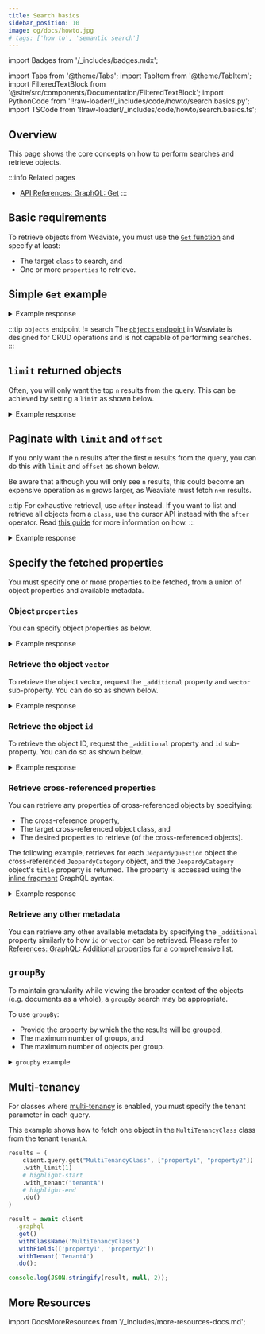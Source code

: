 ```yaml
---
title: Search basics
sidebar_position: 10
image: og/docs/howto.jpg
# tags: ['how to', 'semantic search']
---
```


import Badges from '/_includes/badges.mdx';

<Badges/>

import Tabs from '@theme/Tabs';
import TabItem from '@theme/TabItem';
import FilteredTextBlock from '@site/src/components/Documentation/FilteredTextBlock';
import PythonCode from '!!raw-loader!/_includes/code/howto/search.basics.py';
import TSCode from '!!raw-loader!/_includes/code/howto/search.basics.ts';

## Overview

This page shows the core concepts on how to perform searches and retrieve objects.

:::info Related pages
- [API References: GraphQL: Get](../api/graphql/get.md)
:::

## Basic requirements

To retrieve objects from Weaviate, you must use the [`Get` function](../api/graphql/get.md) and specify at least:
- The target `class` to search, and
- One or more `properties` to retrieve.

## Simple `Get` example

<Tabs groupId="languages">
<TabItem value="py" label="Python">

<FilteredTextBlock
  text={PythonCode}
  startMarker="# BasicGetPython"
  endMarker="# END BasicGetPython"
  language="py"
/>

</TabItem>
<TabItem value="js" label="JavaScript/TypeScript">

<FilteredTextBlock
  text={TSCode}
  startMarker="// BasicGetJS"
  endMarker="// END BasicGetJS"
  language="js"
/>

</TabItem>
<TabItem value="graphql" label="GraphQL">

<FilteredTextBlock
  text={PythonCode}
  startMarker="# BasicGetGraphQL"
  endMarker="# END BasicGetGraphQL"
  language="graphql"
/>

</TabItem>
</Tabs>

<details>
  <summary>Example response</summary>

It should produce a response like the one below:

<FilteredTextBlock
  text={PythonCode}
  startMarker="// BasicGet Expected Results"
  endMarker="// END BasicGet Expected Results"
  language="json"
/>

</details>

:::tip `objects` endpoint != search
The [`objects` endpoint](../api/rest/objects.md) in Weaviate is designed for CRUD operations and is not capable of performing searches.
:::

## `limit` returned objects

Often, you will only want the top `n` results from the query. This can be achieved by setting a `limit` as shown below.

<Tabs groupId="languages">
<TabItem value="py" label="Python">

<FilteredTextBlock
  text={PythonCode}
  startMarker="# GetWithLimitPython"
  endMarker="# END GetWithLimitPython"
  language="py"
/>

</TabItem>
<TabItem value="js" label="JavaScript/TypeScript">

<FilteredTextBlock
  text={TSCode}
  startMarker="// GetWithLimitJS"
  endMarker="// END GetWithLimitJS"
  language="js"
/>

</TabItem>
<TabItem value="graphql" label="GraphQL">

<FilteredTextBlock
  text={PythonCode}
  startMarker="# GetWithLimitGraphQL"
  endMarker="# END GetWithLimitGraphQL"
  language="graphql"
/>

</TabItem>
</Tabs>

<details>
  <summary>Example response</summary>

It should produce a response like the one below:

<FilteredTextBlock
  text={PythonCode}
  startMarker="// GetWithLimit Expected Results"
  endMarker="// END GetWithLimit Expected Results"
  language="json"
/>

</details>

<!-- TODO: Add section on sorting -->
<!-- TODO: Add link to new section on sorting from GraphQL/Get#Sorting -->

## Paginate with `limit` and `offset`

If you only want the `n` results after the first `m` results from the query, you can do this with `limit` and `offset` as shown below.

Be aware that although you will only see `n` results, this could become an expensive operation as `m` grows larger, as Weaviate must fetch `n+m` results.

:::tip For exhaustive retrieval, use `after` instead.
If you want to list and retrieve all objects from a `class`, use the cursor API instead with the `after` operator. Read [this guide](../manage-data/read-all-objects.mdx) for more information on how.
:::

<Tabs groupId="languages">
<TabItem value="py" label="Python">

<FilteredTextBlock
  text={PythonCode}
  startMarker="# GetWithLimitOffsetPython"
  endMarker="# END GetWithLimitOffsetPython"
  language="py"
/>

</TabItem>
<TabItem value="js" label="JavaScript/TypeScript">

<FilteredTextBlock
  text={TSCode}
  startMarker="// GetWithLimitOffsetJS"
  endMarker="// END GetWithLimitOffsetJS"
  language="js"
/>

</TabItem>
<TabItem value="graphql" label="GraphQL">

<FilteredTextBlock
  text={PythonCode}
  startMarker="# GetWithLimitOffsetGraphQL"
  endMarker="# END GetWithLimitOffsetGraphQL"
  language="graphql"
/>

</TabItem>
</Tabs>

<details>
  <summary>Example response</summary>

It should produce a response like the one below:

<FilteredTextBlock
  text={PythonCode}
  startMarker="// GetWithLimitOffset Expected Results"
  endMarker="// END GetWithLimitOffset Expected Results"
  language="json"
/>

</details>


## Specify the fetched properties

You must specify one or more properties to be fetched, from a union of object properties and available metadata.

### Object `properties`

You can specify object properties as below.

<Tabs groupId="languages">
<TabItem value="py" label="Python">

<FilteredTextBlock
  text={PythonCode}
  startMarker="# GetPropertiesPython"
  endMarker="# END GetPropertiesPython"
  language="py"
/>

</TabItem>
<TabItem value="js" label="JavaScript/TypeScript">

<FilteredTextBlock
  text={TSCode}
  startMarker="// GetPropertiesJS"
  endMarker="// END GetPropertiesJS"
  language="js"
/>

</TabItem>
<TabItem value="graphql" label="GraphQL">

<FilteredTextBlock
  text={PythonCode}
  startMarker="# GetPropertiesGraphQL"
  endMarker="# END GetPropertiesGraphQL"
  language="graphql"
/>

</TabItem>
</Tabs>

<details>
  <summary>Example response</summary>

It should produce a response like the one below:

<FilteredTextBlock
  text={PythonCode}
  startMarker="// GetProperties Expected Results"
  endMarker="// END GetProperties Expected Results"
  language="json"
/>

</details>

### Retrieve the object `vector`

To retrieve the object vector, request the `_additional` property and `vector` sub-property. You can do so as shown below.

<Tabs groupId="languages">
<TabItem value="py" label="Python">

<FilteredTextBlock
  text={PythonCode}
  startMarker="# GetObjectVectorPython"
  endMarker="# END GetObjectVectorPython"
  language="py"
/>

</TabItem>
<TabItem value="js" label="JavaScript/TypeScript">

<FilteredTextBlock
  text={TSCode}
  startMarker="// GetObjectVectorJS"
  endMarker="// END GetObjectVectorJS"
  language="js"
/>

</TabItem>
<TabItem value="graphql" label="GraphQL">

<FilteredTextBlock
  text={PythonCode}
  startMarker="# GetObjectVectorGraphQL"
  endMarker="# END GetObjectVectorGraphQL"
  language="graphql"
/>

</TabItem>
</Tabs>

<details>
  <summary>Example response</summary>

It should produce a response like the one below:

<FilteredTextBlock
  text={PythonCode}
  startMarker="// GetObjectVector Expected Results"
  endMarker="// END GetObjectVector Expected Results"
  language="json"
/>

</details>

### Retrieve the object `id`

To retrieve the object ID, request the `_additional` property and `id` sub-property. You can do so as shown below.

<Tabs groupId="languages">
<TabItem value="py" label="Python">

<FilteredTextBlock
  text={PythonCode}
  startMarker="# GetObjectIdPython"
  endMarker="# END GetObjectIdPython"
  language="py"
/>

</TabItem>
<TabItem value="js" label="JavaScript/TypeScript">

<FilteredTextBlock
  text={TSCode}
  startMarker="// GetObjectIdJS"
  endMarker="// END GetObjectIdJS"
  language="js"
/>

</TabItem>
<TabItem value="graphql" label="GraphQL">

<FilteredTextBlock
  text={PythonCode}
  startMarker="# GetObjectIdGraphQL"
  endMarker="# END GetObjectIdGraphQL"
  language="graphql"
/>

</TabItem>
</Tabs>

<details>
  <summary>Example response</summary>

It should produce a response like the one below:

<FilteredTextBlock
  text={PythonCode}
  startMarker="// GetObjectId Expected Results"
  endMarker="// END GetObjectId Expected Results"
  language="json"
/>

</details>


### Retrieve cross-referenced properties

You can retrieve any properties of cross-referenced objects by specifying:
- The cross-reference property,
- The target cross-referenced object class, and
- The desired properties to retrieve (of the cross-referenced objects).

The following example, retrieves for each `JeopardyQuestion` object the cross-referenced `JeopardyCategory` object, and the `JeopardyCategory` object's `title` property is returned. The property is accessed using the [inline fragment](http://spec.graphql.org/June2018/#sec-Inline-Fragments) GraphQL syntax.

<Tabs groupId="languages">
<TabItem value="py" label="Python">

<FilteredTextBlock
  text={PythonCode}
  startMarker="# GetWithCrossRefsPython"
  endMarker="# END GetWithCrossRefsPython"
  language="py"
/>

</TabItem>
<TabItem value="js" label="JavaScript/TypeScript">

<FilteredTextBlock
  text={TSCode}
  startMarker="// GetWithCrossRefs"
  endMarker="// END GetWithCrossRefs"
  language="js"
/>

</TabItem>
<TabItem value="graphql" label="GraphQL">

<FilteredTextBlock
  text={PythonCode}
  startMarker="# GetWithCrossRefsGraphQL"
  endMarker="# END GetWithCrossRefsGraphQL"
  language="graphql"
/>

</TabItem>
</Tabs>

<details>
  <summary>Example response</summary>

It should produce a response like the one below:

<FilteredTextBlock
  text={PythonCode}
  startMarker="# GetWithCrossRefs Expected Results"
  endMarker="# END GetWithCrossRefs Expected Results"
  language="json"
/>

</details>

### Retrieve any other metadata

You can retrieve any other available metadata by specifying the `_additional` property similarly to how `id` or `vector` can be retrieved. Please refer to [References: GraphQL: Additional properties](../api/graphql/additional-properties.md) for a comprehensive list.

## `groupBy`

To maintain granularity while viewing the broader context of the objects (e.g. documents as a whole), a `groupBy` search may be appropriate.

To use `groupBy`:
- Provide the property by which the the results will be grouped,
- The maximum number of groups, and
- The maximum number of objects per group.

<details>
  <summary><code>groupby</code> example</summary>

<p>

In this example, you have a collection of `Passage` objects with, each object belonging to a `Document`.

<br/>

You could group the results of a `Passage` search by any of its property, including the cross-reference property linking `Passage` to a parent `Document` with a search as below.

```graphql
{
  Get{
    Passage(
      limit: 100
      nearObject: {
        id: "00000000-0000-0000-0000-000000000001"
      }
      groupBy: {
        path: ["content"]
        groups: 2
        objectsPerGroup: 2
      }
    ){
      _additional {
        id
        group {
          id
          count
          groupedBy { value path }
          maxDistance
          minDistance
          hits{
            content
            ofDocument {
              ... on Document {
                _additional {
                  id
                }
              }
            }
            _additional {
              id
              distance
            }
          }
        }
      }
    }
  }
}
```

Here, the `groups` and `objectsPerGroup` limits are customizable.

<br/>

This example:

1. retrieves the top 100 objects
2. groups them to identify the up to 2 most relevant `Document` objects,
3. based on the up to top 2 `Passage` objects from each `Document`.

<br/>

This will result in the following response:

```json
{
  "data": {
    "Get": {
      "Passage": [
        {
          "_additional": {
            "group": {
              "count": 1,
              "groupedBy": {
                "path": [
                  "content"
                ],
                "value": "Content of passage 1"
              },
              "hits": [
                {
                  "_additional": {
                    "distance": 0,
                    "id": "00000000-0000-0000-0000-000000000001"
                  },
                  "content": "Content of passage 1",
                  "ofDocument": [
                    {
                      "_additional": {
                        "id": "00000000-0000-0000-0000-000000000011"
                      }
                    }
                  ]
                }
              ],
              "id": 0,
              "maxDistance": 0,
              "minDistance": 0
            },
            "id": "00000000-0000-0000-0000-000000000001"
          }
        },
        {
          "_additional": {
            "group": {
              "count": 1,
              "groupedBy": {
                "path": [
                  "content"
                ],
                "value": "Content of passage 2"
              },
              "hits": [
                {
                  "_additional": {
                    "distance": 0.00078231096,
                    "id": "00000000-0000-0000-0000-000000000002"
                  },
                  "content": "Content of passage 2",
                  "ofDocument": [
                    {
                      "_additional": {
                        "id": "00000000-0000-0000-0000-000000000011"
                      }
                    }
                  ]
                }
              ],
              "id": 1,
              "maxDistance": 0.00078231096,
              "minDistance": 0.00078231096
            },
            "id": "00000000-0000-0000-0000-000000000002"
          }
        }
      ]
    }
  }
}
```

</p>

</details>

## Multi-tenancy

For classes where [multi-tenancy](../concepts/data.md#multi-tenancy) is enabled, you must specify the tenant parameter in each query.

This example shows how to fetch one object in the `MultiTenancyClass` class from the tenant `tenantA`:

<Tabs groupId="languages">
  <TabItem value="py" label="Python">

  ```python
  results = (
      client.query.get("MultiTenancyClass", ["property1", "property2"])
      .with_limit(1)
      # highlight-start
      .with_tenant("tenantA")
      # highlight-end
      .do()
  )
  ```

  </TabItem>
  <TabItem value="js" label="JavaScript/TypeScript">

  ```ts
  result = await client
    .graphql
    .get()
    .withClassName('MultiTenancyClass')
    .withFields(['property1', 'property2'])
    .withTenant('TenantA')
    .do();

  console.log(JSON.stringify(result, null, 2));
  ```

  </TabItem>
</Tabs>

## More Resources

import DocsMoreResources from '/_includes/more-resources-docs.md';

<DocsMoreResources />
